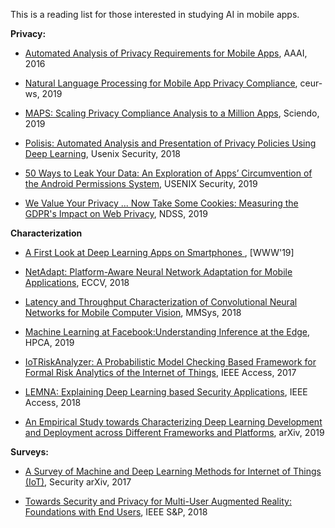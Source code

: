 
This is a reading list for those interested in studying AI in mobile apps.

**Privacy:**

- [Automated Analysis of Privacy Requirements for Mobile Apps](https://shomir.net/pdf/publications/uppp_ndss_2017.pdf), AAAI, 2016

- [Natural Language Processing for Mobile App Privacy Compliance](http://ceur-ws.org/Vol-2335/1st_PAL_paper_6.pdf), ceur-ws, 2019

- [MAPS: Scaling Privacy Compliance Analysis to a Million Apps](https://content.sciendo.com/view/journals/popets/2019/3/article-p66.xml), Sciendo, 2019

- [Polisis: Automated Analysis and Presentation of Privacy Policies Using Deep Learning](https://www.usenix.org/system/files/conference/usenixsecurity18/sec18-harkous.pdf), Usenix Security, 2018

- [50 Ways to Leak Your Data: An Exploration of Apps’ Circumvention of the Android Permissions System](https://www.usenix.org/system/files/sec19-reardon.pdf), USENIX Security, 2019

- [We Value Your Privacy ... Now Take Some Cookies: Measuring the GDPR's Impact on Web Privacy](https://arxiv.org/pdf/1808.05096.pdf), NDSS, 2019

**Characterization**
- [A First Look at Deep Learning Apps on Smartphones ](https://arxiv.org/pdf/1812.05448.pdf), [WWW'19]

- [NetAdapt: Platform-Aware Neural Network Adaptation for Mobile Applications](https://arxiv.org/pdf/1804.03230.pdf), ECCV, 2018

- [Latency and Throughput Characterization of Convolutional Neural Networks for Mobile Computer Vision](https://arxiv.org/pdf/1803.09492.pdf), MMSys, 2018

- [Machine Learning at Facebook:Understanding Inference at the Edge](https://research.fb.com/wp-content/uploads/2018/12/Machine-Learning-at-Facebook-Understanding-Inference-at-the-Edge-v2.pdf?), HPCA, 2019

- [IoTRiskAnalyzer: A Probabilistic Model Checking Based Framework for Formal Risk Analytics of the Internet of Things](https://ieeexplore.ieee.org/stamp/stamp.jsp?arnumber=7906503), IEEE Access, 2017

- [LEMNA: Explaining Deep Learning based Security Applications](http://people.cs.vt.edu/gangwang/ccs18.pdf), IEEE Access, 2018

- [An Empirical Study towards Characterizing Deep Learning Development and Deployment across Different Frameworks and Platforms](https://arxiv.org/pdf/1909.06727.pdf), arXiv, 2019


**Surveys:**

- [A Survey of Machine and Deep Learning Methods for Internet of Things (IoT)](https://arxiv.org/pdf/1807.11023.pdf), Security arXiv, 2017

- [Towards Security and Privacy for Multi-User
Augmented Reality: Foundations with End Users](https://ar-sec.cs.washington.edu/files/arsec-lebeck-sp18.pdf), IEEE S&P, 2018
